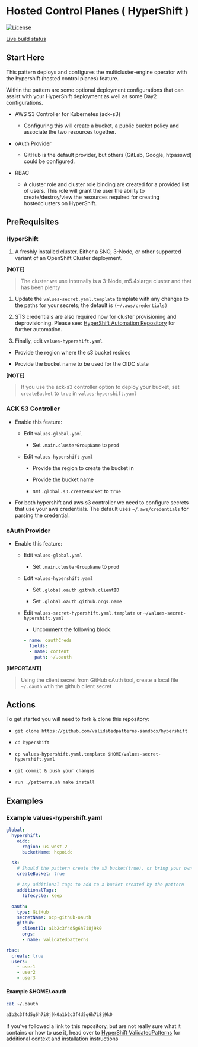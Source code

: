 # Hosted Control Planes ( HyperShift )

[![License](https://img.shields.io/badge/License-Apache%202.0-blue.svg)](https://opensource.org/licenses/Apache-2.0)

[Live build status](https://validatedpatterns.io/ci/?pattern=mcgitops)

## Start Here

This pattern deploys and configures the multicluster-engine operator with the hypershift (hosted control planes) feature.

Within the pattern are some optional deployment configurations that can assist with your HyperShift deployment as well as some Day2 configurations.

- AWS S3 Controller for Kubernetes (ack-s3)

  - Configuring this will create a bucket, a public bucket policy and associate the two resources together.

- oAuth Provider

  - GitHub is the default provider, but others (GitLab, Google, htpasswd) could be configured.

- RBAC

  - A cluster role and cluster role binding are created for a provided list of users. This role will grant the user the ability to create/destroy/view the resources required for creating hostedclusters on HyperShift.

## PreRequisites

### HyperShift

1. A freshly installed cluster. Either a SNO, 3-Node, or other supported variant of an OpenShift Cluster deployment.

**[NOTE]**
>
> The cluster we use internally is a 3-Node, m5.4xlarge cluster and that has been plenty
>

1. Update the  `values-secret.yaml.template` template with any changes to the paths for your secrets; the default is `(~/.aws/credentials)`

1. STS credentials are also required now for cluster provisioning and deprovisioning. Please see: [HyperShift Automation Repository](https://github.com/validatedpatterns/hypershift-automation.git) for further automation.

1. Finally, edit `values-hypershift.yaml`
  
  - Provide the region where the s3 bucket resides

  - Provide the bucket name to be used for the OIDC state

**[NOTE]**
>
> If you use the ack-s3 controller option to deploy your bucket, set `createBucket` to `true` in `values-hypershift.yaml`
>

### ACK S3 Controller

- Enable this feature:

  - Edit `values-global.yaml`

    - Set `.main.clusterGroupName` to `prod`

  - Edit `values-hypershift.yaml`

    - Provide the region to create the bucket in

    - Provide the bucket name

    - set `.global.s3.createBucket` to `true`

- For both hypershift and aws s3 controller we need to configure secrets that use your aws credentials. The default uses `~/.aws/credentials` for parsing the credential.

### oAuth Provider

- Enable this feature:

  - Edit `values-global.yaml`

    - Set `.main.clusterGroupName` to `prod`

  - Edit `values-hypershift.yaml`

    - Set `.global.oauth.github.clientID` 

    - Set `.global.oauth.github.orgs.name`

  - Edit `values-secret-hypershift.yaml.template` or `~/values-secret-hypershift.yaml`
  
    - Uncomment the following block:

    ```yaml
    - name: oauthCreds
      fields:
      - name: content
        path: ~/.oauth
    ```

**[IMPORTANT]**
>
> Using the client secret from GitHub oAuth tool, create a local file `~/.oauth` wtih the github client secret
>

## Actions

To get started you will need to fork & clone this repository:

- `git clone https://github.com/validatedpatterns-sandbox/hypershift`

- `cd hypershift`

- `cp values-hypershift.yaml.template $HOME/values-secret-hypershift.yaml`

- `git commit & push your changes`

- `run ./patterns.sh make install`

## Examples

### Example values-hypershift.yaml

```yaml
global:
  hypershift:
    oidc:
      region: us-west-2
      bucketName: hcpoidc

  s3:
    # Should the pattern create the s3 bucket(true), or bring your own (false).
    createBucket: true

    # Any additional tags to add to a bucket created by the pattern
    additionalTags:
      lifecycle: keep

  oauth:
    type: GitHub
    secretName: ocp-github-oauth
    github:
      clientID: a1b2c3f4d5g6h7i8j9k0
      orgs:
      - name: validatedpatterns

rbac:
  create: true
  users:
    - user1
    - user2
    - user3

  ```

#### Example $HOME/.oauth

```sh
cat ~/.oauth
```

```sh
a1b2c3f4d5g6h7i8j9k0a1b2c3f4d5g6h7i8j9k0
```

If you've followed a link to this repository, but are not really sure what it contains
or how to use it, head over to [HyperShift ValidatedPatterns](http://validatedpatterns.io/hypershift)
for additional context and installation instructions
